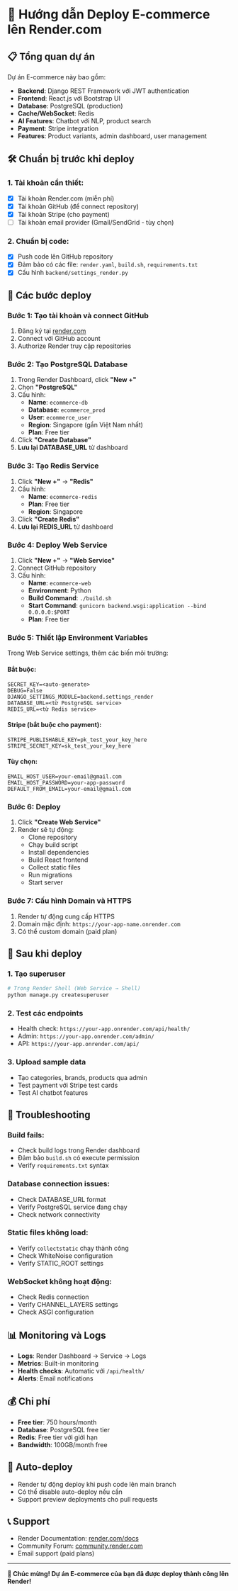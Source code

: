 # 🚀 Hướng dẫn Deploy E-commerce lên Render.com

## 📋 Tổng quan dự án
Dự án E-commerce này bao gồm:
- **Backend**: Django REST Framework với JWT authentication
- **Frontend**: React.js với Bootstrap UI
- **Database**: PostgreSQL (production)
- **Cache/WebSocket**: Redis
- **AI Features**: Chatbot với NLP, product search
- **Payment**: Stripe integration
- **Features**: Product variants, admin dashboard, user management

## 🛠️ Chuẩn bị trước khi deploy

### 1. Tài khoản cần thiết:
- [x] Tài khoản Render.com (miễn phí)
- [x] Tài khoản GitHub (để connect repository)
- [x] Tài khoản Stripe (cho payment)
- [ ] Tài khoản email provider (Gmail/SendGrid - tùy chọn)

### 2. Chuẩn bị code:
- [x] Push code lên GitHub repository
- [x] Đảm bảo có các file: `render.yaml`, `build.sh`, `requirements.txt`
- [x] Cấu hình `backend/settings_render.py`

## 🚀 Các bước deploy

### Bước 1: Tạo tài khoản và connect GitHub
1. Đăng ký tại [render.com](https://render.com)
2. Connect với GitHub account
3. Authorize Render truy cập repositories

### Bước 2: Tạo PostgreSQL Database
1. Trong Render Dashboard, click **"New +"**
2. Chọn **"PostgreSQL"**
3. Cấu hình:
   - **Name**: `ecommerce-db`
   - **Database**: `ecommerce_prod`
   - **User**: `ecommerce_user`
   - **Region**: Singapore (gần Việt Nam nhất)
   - **Plan**: Free tier
4. Click **"Create Database"**
5. **Lưu lại DATABASE_URL** từ dashboard

### Bước 3: Tạo Redis Service
1. Click **"New +"** → **"Redis"**
2. Cấu hình:
   - **Name**: `ecommerce-redis`
   - **Plan**: Free tier
   - **Region**: Singapore
3. Click **"Create Redis"**
4. **Lưu lại REDIS_URL** từ dashboard

### Bước 4: Deploy Web Service
1. Click **"New +"** → **"Web Service"**
2. Connect GitHub repository
3. Cấu hình:
   - **Name**: `ecommerce-web`
   - **Environment**: Python
   - **Build Command**: `./build.sh`
   - **Start Command**: `gunicorn backend.wsgi:application --bind 0.0.0.0:$PORT`
   - **Plan**: Free tier

### Bước 5: Thiết lập Environment Variables
Trong Web Service settings, thêm các biến môi trường:

#### Bắt buộc:
```
SECRET_KEY=<auto-generate>
DEBUG=False
DJANGO_SETTINGS_MODULE=backend.settings_render
DATABASE_URL=<từ PostgreSQL service>
REDIS_URL=<từ Redis service>
```

#### Stripe (bắt buộc cho payment):
```
STRIPE_PUBLISHABLE_KEY=pk_test_your_key_here
STRIPE_SECRET_KEY=sk_test_your_key_here
```

#### Tùy chọn:
```
EMAIL_HOST_USER=your-email@gmail.com
EMAIL_HOST_PASSWORD=your-app-password
DEFAULT_FROM_EMAIL=your-email@gmail.com
```

### Bước 6: Deploy
1. Click **"Create Web Service"**
2. Render sẽ tự động:
   - Clone repository
   - Chạy build script
   - Install dependencies
   - Build React frontend
   - Collect static files
   - Run migrations
   - Start server

### Bước 7: Cấu hình Domain và HTTPS
1. Render tự động cung cấp HTTPS
2. Domain mặc định: `https://your-app-name.onrender.com`
3. Có thể custom domain (paid plan)

## 🔧 Sau khi deploy

### 1. Tạo superuser
```bash
# Trong Render Shell (Web Service → Shell)
python manage.py createsuperuser
```

### 2. Test các endpoints
- Health check: `https://your-app.onrender.com/api/health/`
- Admin: `https://your-app.onrender.com/admin/`
- API: `https://your-app.onrender.com/api/`

### 3. Upload sample data
- Tạo categories, brands, products qua admin
- Test payment với Stripe test cards
- Test AI chatbot features

## 🐛 Troubleshooting

### Build fails:
- Check build logs trong Render dashboard
- Đảm bảo `build.sh` có execute permission
- Verify `requirements.txt` syntax

### Database connection issues:
- Check DATABASE_URL format
- Verify PostgreSQL service đang chạy
- Check network connectivity

### Static files không load:
- Verify `collectstatic` chạy thành công
- Check WhiteNoise configuration
- Verify STATIC_ROOT settings

### WebSocket không hoạt động:
- Check Redis connection
- Verify CHANNEL_LAYERS settings
- Check ASGI configuration

## 📊 Monitoring và Logs
- **Logs**: Render Dashboard → Service → Logs
- **Metrics**: Built-in monitoring
- **Health checks**: Automatic với `/api/health/`
- **Alerts**: Email notifications

## 💰 Chi phí
- **Free tier**: 750 hours/month
- **Database**: PostgreSQL free tier
- **Redis**: Free tier với giới hạn
- **Bandwidth**: 100GB/month free

## 🔄 Auto-deploy
- Render tự động deploy khi push code lên main branch
- Có thể disable auto-deploy nếu cần
- Support preview deployments cho pull requests

## 📞 Support
- Render Documentation: [render.com/docs](https://render.com/docs)
- Community Forum: [community.render.com](https://community.render.com)
- Email support (paid plans)

---

**🎉 Chúc mừng! Dự án E-commerce của bạn đã được deploy thành công lên Render!**
